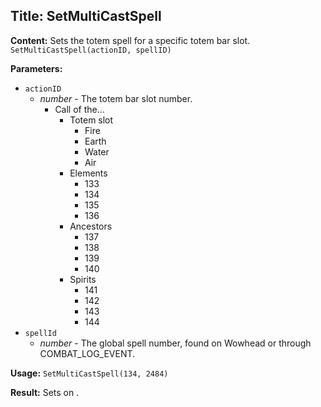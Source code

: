## Title: SetMultiCastSpell

**Content:**
Sets the totem spell for a specific totem bar slot.
`SetMultiCastSpell(actionID, spellID)`

**Parameters:**
- `actionID`
  - *number* - The totem bar slot number.
    - Call of the...
      - Totem slot
        - Fire
        - Earth
        - Water
        - Air
      - Elements
        - 133
        - 134
        - 135
        - 136
      - Ancestors
        - 137
        - 138
        - 139
        - 140
      - Spirits
        - 141
        - 142
        - 143
        - 144
- `spellId`
  - *number* - The global spell number, found on Wowhead or through COMBAT_LOG_EVENT.

**Usage:**
`SetMultiCastSpell(134, 2484)`

**Result:**
Sets on .